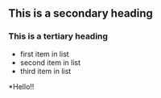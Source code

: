 ﻿﻿﻿## This is a secondary heading### This is a tertiary heading* first item in list* second item in list* third item in list*Hello!!